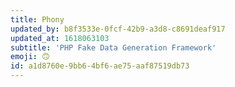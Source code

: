 ```yaml
---
title: Phony
updated_by: b8f3533e-0fcf-42b9-a3d8-c8691deaf917
updated_at: 1618063103
subtitle: 'PHP Fake Data Generation Framework'
emoji: 🙃
id: a1d8760e-9bb6-4bf6-ae75-aaf87519db73
---
```

